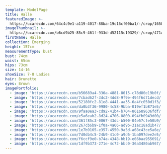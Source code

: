 ```yaml
---
template: ModelPage
title: Halle
featuredImage: >-
  https://ucarecdn.com/64c4c9e1-a119-4017-88ba-19c16cf00ba1/-/crop/1650x971/0,0/-/preview/
imageThumbnail: >-
  https://ucarecdn.com/b6cd9b25-85c9-461f-933d-d52115c19329/-/crop/471x623/151,72/-/preview/
firstName: Halle
collection: Emerging
height: 157cm
measurementType: bust
bust: 74cm
waist: 65cm
hips: 73cm
size: 14-16
shoeSize: 7-8 Ladies
hair: Brunette
eyes: Brown
imagePortfolio:
  - image: 'https://ucarecdn.com/b56689a4-336a-4881-8015-c78d80e19b0f/'
  - image: 'https://ucarecdn.com/7cbad62f-3dc2-4dd8-9f9e-494f6d71decd/'
  - image: 'https://ucarecdn.com/52180fc2-81e8-4441-aa35-6a4fc050d1f3/'
  - image: 'https://ucarecdn.com/da0b3f36-9980-4c58-9bba-019ef1b871e5/'
  - image: 'https://ucarecdn.com/9faa0ea3-cd92-41b4-b704-861689636fdf/'
  - image: 'https://ucarecdn.com/e5a6eab2-8d24-4706-8800-094fb0943d00/'
  - image: 'https://ucarecdn.com/361f85c3-0067-43dc-b500-04e57cfe50b9/'
  - image: 'https://ucarecdn.com/267cb6b9-1f0a-4a66-ad9b-31ac18ad1b47/'
  - image: 'https://ucarecdn.com/1e7b9165-e357-4550-9a5d-a68c43ce5a6e/'
  - image: 'https://ucarecdn.com/7d0db4c5-24b9-41c0-a9d6-1ba097dee2e5/'
  - image: 'https://ucarecdn.com/f6ccf9e0-b74a-4348-bb19-e66baa955691/'
  - image: 'https://ucarecdn.com/1df9b373-271e-4c72-bbc0-36a3480ab967/'
---
```


